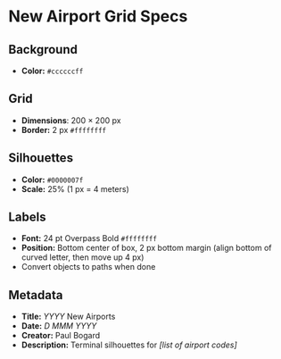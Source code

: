 # New Airport Grid Specs

## Background

* __Color:__ `#ccccccff`

## Grid

* __Dimensions__: 200 × 200 px
* __Border:__ 2 px `#ffffffff`

## Silhouettes

* __Color:__ `#0000007f`
* __Scale:__ 25% (1 px = 4 meters)

## Labels

* __Font:__ 24 pt Overpass Bold `#ffffffff`
* __Position:__ Bottom center of box, 2 px bottom margin (align bottom of curved letter, then move up 4 px)
* Convert objects to paths when done

## Metadata

* __Title:__ _YYYY_ New Airports
* __Date:__ _D MMM YYYY_
* __Creator:__ Paul Bogard
* __Description:__ Terminal silhouettes for _[list of airport codes]_
